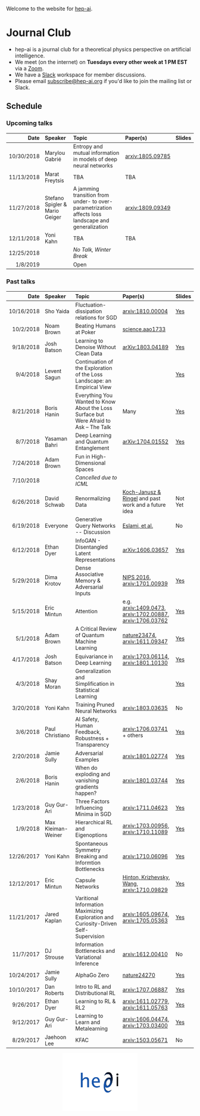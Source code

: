 Welcome to the website for [hep-ai](https://hep-ai.org).



# Journal Club

* hep-ai is a journal club for a theoretical physics perspective on artificial intelligence.
* We meet (on the internet) on **Tuesdays every other week at 1 PM EST** via a [Zoom](https://zoom.us/).
* We have a [Slack](https://slack.com/) workspace for member discussions.
* Please email [subscribe@hep-ai.org](mailto:subscribe@hep-ai.org) if you'd like to join the mailing list or Slack.

## Schedule

### Upcoming talks

| Date | Speaker | Topic | Paper(s) | Slides |
| ----:|:------- | :---- |:-------- | :----- | 
| 10/30/2018 | Marylou Gabrié | Entropy and mutual information in models of deep neural networks  | [arxiv:1805.09785](https://arxiv.org/abs/1805.09785) |  |
| 11/13/2018 | Marat Freytsis | TBA | TBA |  |
| 11/27/2018 | Stefano Spigler & Mario Geiger | A jamming transition from under- to over-parametrization affects loss landscape and generalization | [arxiv:1809.09349](https://arxiv.org/abs/1809.09349) |  |
| 12/11/2018 | Yoni Kahn | TBA | TBA |  |
| 12/25/2018 |  | _No Talk, Winter Break_ |  |  |
| 1/8/2019 |  | Open |  |  |

### Past talks

| Date | Speaker | Topic | Paper(s) | Slides |
| ----:|:------- | :---- |:-------- | :----- |
| 10/16/2018 | Sho Yaida | Fluctuation-dissipation relations for SGD | [arxiv:1810.00004](https://arxiv.org/abs/1810.00004) | [Yes](slides/2018-10-16.pptx)|
| 10/2/2018 | Noam Brown | Beating Humans at Poker | [science.aao1733](http://science.sciencemag.org/content/early/2017/12/15/science.aao1733) | |
| 9/18/2018 | Josh Batson | Learning to Denoise Without Clean Data | [arXiv:1803.04189](https://arxiv.org/abs/1803.04189) | [Yes](slides/2018-09-18.pdf) |
| 9/4/2018 | Levent Sagun | Continuation of the Exploration of the Loss Landscape: an Empirical View | | [Yes](slides/2018-09-04.pdf) |
| 8/21/2018 | Boris Hanin  | Everything You Wanted to Know About the Loss Surface but Were Afraid to Ask – The Talk | Many | [Yes](slides/2018-08-21.pdf) |
| 8/7/2018 | Yasaman Bahri | Deep Learning and Quantum Entanglement | [arXiv:1704.01552](https://arxiv.org/abs/1704.01552) | [Yes](slides/2018-08-07.pdf) |
| 7/24/2018 | Adam Brown | Fun in High-Dimensional Spaces |  | |
| 7/10/2018 | | _Cancelled due to ICML_ | | |
| 6/26/2018 | David Schwab | Renormalizing Data | [Koch-Janusz & Ringel](https://www.nature.com/articles/s41567-018-0081-4) and past work and a future idea | Not Yet|
| 6/19/2018 | Everyone | Generative Query Networks -- Discussion | [Eslami, et al.](http://science.sciencemag.org/content/360/6394/1204) | No |
| 6/12/2018 | Ethan Dyer | InfoGAN - Disentangled Latent Representations | [arXiv:1606.03657](https://arxiv.org/abs/1606.03657) |[Yes](slides/2018-06-12.key) |
| 5/29/2018 | Dima Krotov | Dense Associative Memory & Adversarial Inputs | [NIPS 2016](http://papers.nips.cc/paper/6121-dense-associative-memory-for-pattern-recognition.pdf), [arxiv:1701.00939](https://arxiv.org/abs/1701.00939) | [Yes](slides/2018-05-29.pdf) |
| 5/15/2018 | Eric Mintun | Attention | e.g. [arxiv:1409.0473](https://arxiv.org/abs/1409.0473), [arxiv:1702.00887](https://arxiv.org/abs/1702.00887), [arxiv:1706.03762](https://arxiv.org/abs/1706.03762) |[Yes](slides/2018-05-15.pdf) |
| 5/1/2018 | Adam Brown | A Critical Review of Quantum Machine Learning | [nature23474](https://www.nature.com/articles/nature23474), [arxiv:1611.09347](https://arxiv.org/abs/1611.09347) | [Yes](slides/2018-05-01.pdf) |
| 4/17/2018 | Josh Batson | Equivariance in Deep Learning | [arxiv:1703.06114](https://arxiv.org/abs/1703.06114), [arxiv:1801.10130](https://arxiv.org/abs/1801.10130) | [Yes](slides/2018-04-17.pdf) |
| 4/3/2018 | Shay Moran | Generalization and Simplification in Statistical Learning | | [Yes](slides/2018-04-03.pdf) |
| 3/20/2018 | Yoni Kahn | Training Pruned Neural Networks | [arxiv:1803.03635](https://arxiv.org/abs/1803.03635) | No |
| 3/6/2018 | Paul Christiano | AI Safety, Human Feedback, Robustness + Transparency | [arxiv:1706.03741](https://arxiv.org/abs/1706.03741) + others | [Yes](slides/2018-03-06.key)|
| 2/20/2018 | Jamie Sully | Adversarial Examples | [arxiv:1801.02774](https://arxiv.org/abs/1801.02774) | [Yes](slides/2018-02-20.pptx) |
| 2/6/2018 | Boris Hanin | When do exploding and vanishing gradients happen? | [arxiv:1801.03744](https://arxiv.org/abs/1801.03744) | [Yes](slides/2018-02-06.pdf) |
| 1/23/2018 | Guy Gur-Ari | Three Factors Influencing Minima in SGD| [arxiv:1711.04623](https://arxiv.org/abs/1711.04623) | [Yes](slides/2018-01-23.pdf) |
| 1/9/2018 | Max Kleiman-Weiner | Hierarchical RL and Eigenoptions | [arxiv:1703.00956](https://arxiv.org/abs/1703.00956), [arxiv:1710.11089](https://arxiv.org/abs/1710.11089) | [Yes](slides/2018-01-09.key) |
| 12/26/2017 | Yoni Kahn | Spontaneous Symmetry Breaking and Informtion Bottlenecks | [arxiv:1710.06096](https://arxiv.org/abs/1710.06096) | [Yes](slides/2017-12-26.pdf) |
| 12/12/2017 | Eric Mintun | Capsule Networks | [Hinton, Krizhevsky, Wang](http://www.cs.toronto.edu/~fritz/absps/transauto6.pdf), [arxiv:1710.09829](https://arxiv.org/abs/1710.09829) | [Yes](slides/2017-12-12.pdf) |
| 11/21/2017 | Jared Kaplan | Varitional Information Maximizing Exploration and Curiosity-Driven Self-Supervision | [arxiv:1605.09674](https://arxiv.org/abs/1605.09674), [arxiv:1705.05363](https://arxiv.org/abs/1705.05363) | [Yes](slides/2017-11-21.key) |
| 11/7/2017 | DJ Strouse | Information Bottlenecks and Variational Inference | [arxiv:1612.00410](https://arxiv.org/abs/1612.00410) | No |
| 10/24/2017 | Jamie Sully | AlphaGo Zero | [nature24270](https://www.nature.com/articles/nature24270) | [Yes](slides/2017-10-24.pptx) |
| 10/10/2017 | Dan Roberts | Intro to RL and Distributional RL | [arxiv:1707.06887](https://arxiv.org/abs/1707.06887) | [Yes](slides/2017-10-10.pdf) |
| 9/26/2017 | Ethan Dyer | Learning to RL & RL2 | [arxiv:1611.02779](https://arxiv.org/abs/1611.02779), [arxiv:1611.05763](https://arxiv.org/abs/1611.05763) | [Yes](slides/2017-09-26.pdf) |
| 9/12/2017 | Guy Gur-Ari | Learning to Learn and Metalearning | [arxiv:1606.04474](https://arxiv.org/abs/1606.04474), [arxiv:1703.03400](https://arxiv.org/abs/1703.03400) | [Yes](slides/2017-09-12.pdf) |
| 8/29/2017 | Jaehoon Lee | KFAC | [arxiv:1503.05671](https://arxiv.org/abs/1503.05671) | No |


<center>
<img src="images/logo.png" alt="Logo credit (for the image that's not loading for you): Nicole Roberts, www.NicoleARoberts.com" width="200">
</center>
<!-- ![Logo credit (for the image that's not loading for you): Nicole Roberts, www.NicoleARoberts.com](images/logo.png =100x) "Logo credit: Nicole Roberts, www.NicoleARoberts.com") -->
